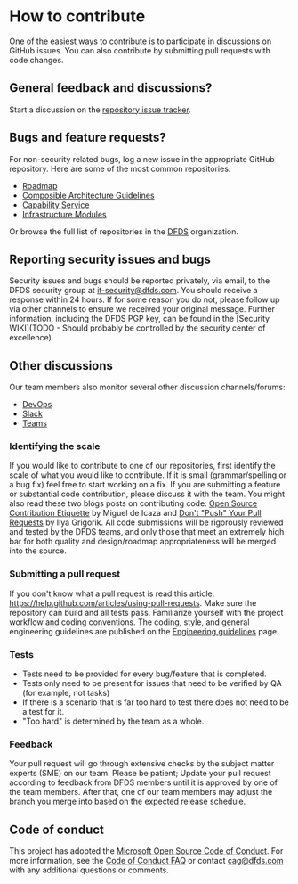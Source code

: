 # How to contribute

One of the easiest ways to contribute is to participate in discussions on GitHub issues. You can also contribute by submitting pull requests with code changes.

## General feedback and discussions?
Start a discussion on the [repository issue tracker](https://github.com/dfds/cag/issues).

## Bugs and feature requests?
For non-security related bugs, log a new issue in the appropriate GitHub repository. Here are some of the most common repositories:

* [Roadmap](https://github.com/dfds/roadmap)
* [Composible Architecture Guidelines](https://github.com/dfds/cag)
* [Capability Service](https://github.com/dfds/capability-service)
* [Infrastructure Modules](https://github.com/dfds/infrastructure-modules)

Or browse the full list of repositories in the [DFDS](https://github.com/dfds/) organization.

## Reporting security issues and bugs
Security issues and bugs should be reported privately, via email, to the DFDS security group at it-security@dfds.com. You should receive a response within 24 hours. If for some reason you do not, please follow up via other channels to ensure we received your original message. Further information, including the DFDS PGP key, can be found in the [Security WIKI](TODO - Should probably be controlled by the security center of excellence).

## Other discussions
Our team members also monitor several other discussion channels/forums:

* [DevOps](https://dev.azure.com/dfds)
* [Slack](http://dfds.slack.com)
* [Teams](https://teams.microsoft.com/)

### Identifying the scale

If you would like to contribute to one of our repositories, first identify the scale of what you would like to contribute. If it is small (grammar/spelling or a bug fix) feel free to start working on a fix. If you are submitting a feature or substantial code contribution, please discuss it with the team. You might also read these two blogs posts on contributing code: [Open Source Contribution Etiquette](http://tirania.org/blog/archive/2010/Dec-31.html) by Miguel de Icaza and [Don't "Push" Your Pull Requests](https://www.igvita.com/2011/12/19/dont-push-your-pull-requests/) by Ilya Grigorik. All code submissions will be rigorously reviewed and tested by the DFDS teams, and only those that meet an extremely high bar for both quality and design/roadmap appropriateness will be merged into the source.

### Submitting a pull request

If you don't know what a pull request is read this article: https://help.github.com/articles/using-pull-requests. Make sure the repository can build and all tests pass. Familiarize yourself with the project workflow and coding conventions. The coding, style, and general engineering guidelines are published on the [Engineering guidelines](ENGINEERING.md) page.

### Tests

-  Tests need to be provided for every bug/feature that is completed.
-  Tests only need to be present for issues that need to be verified by QA (for example, not tasks)
-  If there is a scenario that is far too hard to test there does not need to be a test for it.
  - "Too hard" is determined by the team as a whole.

### Feedback

Your pull request will go through extensive checks by the subject matter experts (SME) on our team. Please be patient; Update your pull request according to feedback from DFDS members until it is approved by one of the team members. After that, one of our team members may adjust the branch you merge into based on the expected release schedule.

## Code of conduct

This project has adopted the [Microsoft Open Source Code of Conduct](https://opensource.microsoft.com/codeofconduct/).  For more information, see the [Code of Conduct FAQ](https://opensource.microsoft.com/codeofconduct/faq/) or contact [cag@dfds.com](mailto:cag@dfds.com) with any additional questions or comments.